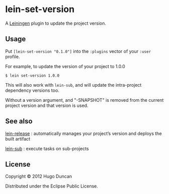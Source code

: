 # lein-set-version

A [Leiningen](https://github.com/technomancy/leiningen) plugin to update the
project version.

## Usage

Put `[lein-set-version "0.1.0"]` into the `:plugins` vector of your `:user`
profile.

For example, to update the version of your project to 1.0.0

    $ lein set-version 1.0.0

This will also work with `lein-sub`, and will update the intra-project
dependency versions too.

Without a version argument, and "-SNAPSHOT" is removed from the current project
version and that version is used.

## See also

[lein-release](https://github.com/relaynetwork/lein-release)
: automatically manages your project’s version and deploys the built artifact

[lein-sub](https://github.com/kumarshantanu/lein-sub)
: execute tasks on sub-projects

## License

Copyright © 2012 Hugo Duncan

Distributed under the Eclipse Public License.
